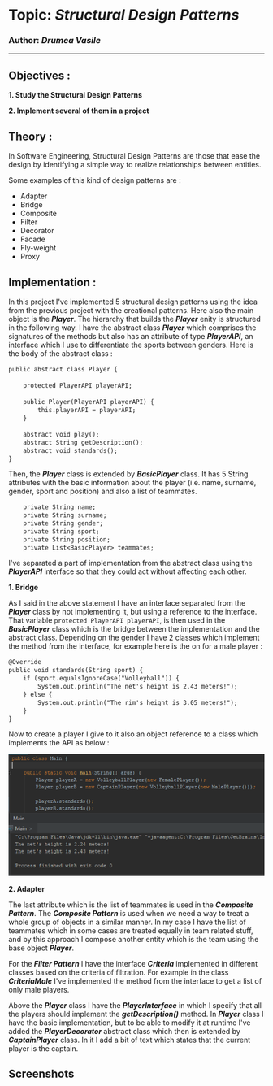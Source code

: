 # Topic: *Structural Design Patterns*
### Author: *Drumea Vasile*
------
## Objectives :
__1. Study the Structural Design Patterns__

__2. Implement several of them in a project__

## Theory :
In Software Engineering, Structural Design Patterns are those that ease the design by identifying a simple way to realize relationships between entities.

Some examples of this kind of design patterns are :

   * Adapter
   * Bridge
   * Composite
   * Filter
   * Decorator
   * Facade
   * Fly-weight
   * Proxy
   
## Implementation :
In this project I've implemented 5 structural design patterns using the idea from the previous project with the creational patterns. Here also the main object is the _**Player**_. The hierarchy that builds the _**Player**_ enity is structured in the following way. I have the abstract class _**Player**_ which comprises the signatures of the methods but also has an attribute of type _**PlayerAPI**_, an interface which I use to differentiate the sports between genders. Here is the body of the abstract class :

```
public abstract class Player {

    protected PlayerAPI playerAPI;
    
    public Player(PlayerAPI playerAPI) {
        this.playerAPI = playerAPI;
    }

    abstract void play();
    abstract String getDescription();
    abstract void standards();
}
```

Then, the _**Player**_ class is extended by _**BasicPlayer**_ class. It has 5 String attributes with the basic information about the player (i.e. name, surname, gender, sport and position) and also a list of teammates.

~~~
    private String name;
    private String surname;
    private String gender;
    private String sport;
    private String position;
    private List<BasicPlayer> teammates;
~~~

I've separated a part of implementation from the abstract class using the _**PlayerAPI**_ interface so that they could act without affecting each other. 

__1. Bridge__

As I said in the above statement I have an interface separated from the _**Player**_ class by not implementing it, but using a reference to the interface. That variable ```protected PlayerAPI playerAPI```, is then used in the _**BasicPlayer**_ class which is the bridge between the implementation and the abstract class. Depending on the gender I have 2 classes which implement the method from the interface, for example here is the on for a male player : 

```
@Override
public void standards(String sport) {
    if (sport.equalsIgnoreCase("Volleyball")) {
        System.out.println("The net's height is 2.43 meters!");
    } else {
        System.out.println("The rim's height is 3.05 meters!");
    }
}
```

Now to create a player I give to it also an object reference to a class which implements the API as below :

![](/images/SecondLab/Capture.PNG)

__2. Adapter__ 


The last attribute which is the list of teammates is used in the _**Composite Pattern**_. The _**Composite Pattern**_ is used when we need a way to treat a whole group of objects in a similar manner. In my case I have the list of teammates which in some cases are treated equally in team related stuff, and by this approach I compose another entity which is the team using the base object _**Player**_.

For the _**Filter Pattern**_ I have the interface _**Criteria**_ implemented in different classes based on the criteria of filtration. For example in the class _**CriteriaMale**_ I've implemented the method from the interface to get a list of only male players.

Above the _**Player**_ class I have the _**PlayerInterface**_ in which I specify that all the players should implement the  _**getDescription()**_ method. In  _**Player**_ class I have the basic implementation, but to be able to modify it at runtime I've added the  _**PlayerDecorator**_ abstract class which then is extended by  _**CaptainPlayer**_ class. In it I add a bit of text which states that the current player is the captain. 

## Screenshots
